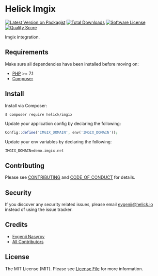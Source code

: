 # Helick Imgix

[![Latest Version on Packagist][ico-version]][link-packagist]
[![Total Downloads][ico-downloads]][link-downloads]
[![Software License][ico-license]](LICENSE.md)
[![Quality Score][ico-code-quality]][link-code-quality]

Imgix integration.

## Requirements

Make sure all dependencies have been installed before moving on:

* [PHP](http://php.net/manual/en/install.php) >= 7.1
* [Composer](https://getcomposer.org/download/)

## Install

Install via Composer:

``` bash
$ composer require helick/imgix
```

Update your application config by declaring the following:

``` php
Config::define('IMGIX_DOMAIN', env('IMGIX_DOMAIN'));
```

Update your env variables by declaring the following:

``` dotenv
IMGIX_DOMAIN=demo.imgix.net
```

## Contributing

Please see [CONTRIBUTING](CONTRIBUTING.md) and [CODE_OF_CONDUCT](CODE_OF_CONDUCT.md) for details.

## Security

If you discover any security related issues, please email evgenii@helick.io instead of using the issue tracker.

## Credits

- [Evgenii Nasyrov][link-author]
- [All Contributors][link-contributors]

## License

The MIT License (MIT). Please see [License File](LICENSE.md) for more information.

[ico-version]: https://img.shields.io/packagist/v/helick/imgix.svg?style=flat-square
[ico-license]: https://img.shields.io/badge/license-MIT-brightgreen.svg?style=flat-square
[ico-code-quality]: https://img.shields.io/scrutinizer/g/helick/imgix.svg?style=flat-square
[ico-downloads]: https://img.shields.io/packagist/dt/helick/imgix.svg?style=flat-square

[link-packagist]: https://packagist.org/packages/helick/imgix
[link-code-quality]: https://scrutinizer-ci.com/g/helick/imgix
[link-downloads]: https://packagist.org/packages/helick/imgix
[link-author]: https://github.com/nasyrov
[link-contributors]: ../../contributors
